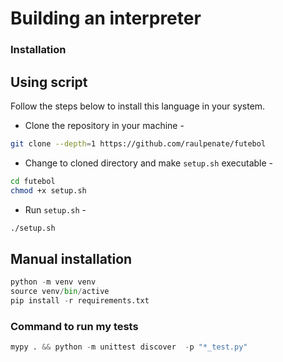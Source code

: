 # Building an interpreter

### Installation
## Using script
Follow the steps below to install this language in your system.
- Clone the repository in your machine - 
```sh
git clone --depth=1 https://github.com/raulpenate/futebol
```
- Change to cloned directory and make `setup.sh` executable - 
```sh
cd futebol
chmod +x setup.sh
```

- Run `setup.sh` -
```sh
./setup.sh
```

## Manual installation

```python
python -m venv venv
source venv/bin/active
pip install -r requirements.txt
```

### Command to run my tests
```python
mypy . && python -m unittest discover  -p "*_test.py"
```

